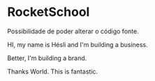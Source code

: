 # RocketSchool
Possibilidade de poder alterar o código fonte.

HI, my name is Hésli and I'm building a business.

Better, I'm building a brand.

Thanks World. This is fantastic.
